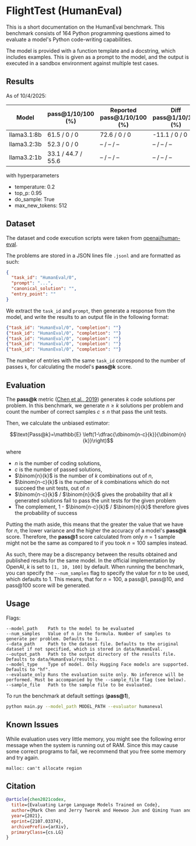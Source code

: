 # FlightTest (HumanEval)

This is a short documentation on the HumanEval benchmark. This benchmark consists of 164 Python programming questions aimed to evaluate a model's Python code-writing capabilities.

The model is provided with a function template and a docstring, which includes examples. This is given as a prompt to the model, and the output is executed in a sandbox environment against multiple test cases.

## Results
As of 10/4/2025:

| Model           | pass@1/10/100 (%) | Reported pass@1/10/100 (%) | Diff pass@1/10/100 (%) |
|-----------------|-------------------|---------------------------|------------------------|
| llama3.1:8b     | 61.5 / 0 / 0         | 72.6 / 0 / 0              | -11.1 / 0 / 0          |
| llama3.2:3b     | 52.3 / 0 / 0         | – / – / –                 | – / – / –              |
| llama3.2:1b     | 33.1 / 44.7 / 55.6         | – / – / –                 | – / – / –              |

with hyperparameters

- temperature: 0.2
- top_p: 0.95
- do_sample: True
- max_new_tokens: 512

## Dataset

The dataset and code execution scripts were taken from <a href="https://github.com/openai/human-eval">openai/human-eval</a>.

The problems are stored in a JSON lines file `.jsonl` and are formatted as such:

```json
{
  "task_id": "HumanEval/0",
  "prompt": "...",
  "canonical_solution": "",
  "entry_point": ""
}
```

We extract the `task_id` and `prompt`, then generate a response from the model, and write the results to an output file in the following format:

```json
{"task_id": "HumanEval/0", "completion": ""}
{"task_id": "HumanEval/0", "completion": ""}
{"task_id": "HumanEval/0", "completion": ""}
{"task_id": "HumanEval/0", "completion": ""}
{"task_id": "HumanEval/0", "completion": ""}
```

The number of entries with the same `task_id` correspond to the number of passes `k`, for calculating the model's <b>pass@k</b> score.

## Evaluation

The <b>pass@k</b> metric (<a href="https://arxiv.org/abs/2107.03374">Chen et al., 2019</a>) generates $k$ code solutions per problem. In this benchmark, we generate $n\geq k$ solutions per problem and count the number of correct samples $c\leq n$ that pass the unit tests.

Then, we calculate the unbiased estimator:

$$\text{Pass@k}=\mathbb{E} \left(1-\dfrac{\dbinom{n-c}{k}}{\dbinom{n}{k}}\right)$$

where

- $n$ is the number of coding solutions,
- $c$ is the number of passed solutions,
- $\binom{n}{k}$ is the number of $k$ combinations out of $n$,
- $\binom{n-c}{k}$ is the number of $k$ combinations which do not succeed the unit tests, out of $n$
- $\binom{n-c}{k}$ / $\binom{n}{k}$ gives the probability that all $k$ generated solutions fail to pass the unit tests for the given problem
- The complement, 1 - $\binom{n-c}{k}$ / $\binom{n}{k}$ therefore gives the probability of success

Putting the math aside, this means that the greater the value that we have for $n$, the lower variance and the higher the accuracy of a model's <b>pass@k</b> score. Therefore, the <b>pass@1</b> score calculated from only $n=1$ sample might not be the same as compared to if you took $n=100$ samples instead.

As such, there may be a discrepancy between the results obtained and published results for the same model. In the official implementation by OpenAI, $k$ is set to `[1, 10, 100]` by default. When running the benchmark, you can specify the `--num_samples` flag to specify the value for $n$ to be used, which defaults to 1. This means, that for $n=100$, a pass@1, pass@10, and pass@100 score will be generated.

## Usage

Flags:

```
--model_path    Path to the model to be evaluated
--num_samples   Value of n in the formula. Number of samples to generate per problem. Defaults to 1.
--data_path     Path to the dataset file. Defaults to the original dataset if not specified, which is stored in data/HumanEval.
--output_path   Path to the output directory of the results file. Defaults to data/HumanEval/results.
--model_type    Type of model. Only Hugging Face models are supported. Defaults to "hf".
--evaluate_only Runs the evaluation suite only. No inference will be performed. Must be accompanied by the --sample_file flag (see below).
--sample_file   Path to the sample file to be evaluated.
```

To run the benchmark at default settings (<b>pass@1</b>),

```bash
python main.py --model_path MODEL_PATH --evaluator humaneval
```

## Known Issues

While evaluation uses very little memory, you might see the following error message when the system is running out of RAM. Since this may cause some correct programs to fail, we recommend that you free some memory and try again.

```
malloc: can't allocate region
```

## Citation

```bibtex
@article{chen2021codex,
  title={Evaluating Large Language Models Trained on Code},
  author={Mark Chen and Jerry Tworek and Heewoo Jun and Qiming Yuan and Henrique Ponde de Oliveira Pinto and Jared Kaplan and Harri Edwards and Yuri Burda and Nicholas Joseph and Greg Brockman and Alex Ray and Raul Puri and Gretchen Krueger and Michael Petrov and Heidy Khlaaf and Girish Sastry and Pamela Mishkin and Brooke Chan and Scott Gray and Nick Ryder and Mikhail Pavlov and Alethea Power and Lukasz Kaiser and Mohammad Bavarian and Clemens Winter and Philippe Tillet and Felipe Petroski Such and Dave Cummings and Matthias Plappert and Fotios Chantzis and Elizabeth Barnes and Ariel Herbert-Voss and William Hebgen Guss and Alex Nichol and Alex Paino and Nikolas Tezak and Jie Tang and Igor Babuschkin and Suchir Balaji and Shantanu Jain and William Saunders and Christopher Hesse and Andrew N. Carr and Jan Leike and Josh Achiam and Vedant Misra and Evan Morikawa and Alec Radford and Matthew Knight and Miles Brundage and Mira Murati and Katie Mayer and Peter Welinder and Bob McGrew and Dario Amodei and Sam McCandlish and Ilya Sutskever and Wojciech Zaremba},
  year={2021},
  eprint={2107.03374},
  archivePrefix={arXiv},
  primaryClass={cs.LG}
}
```
